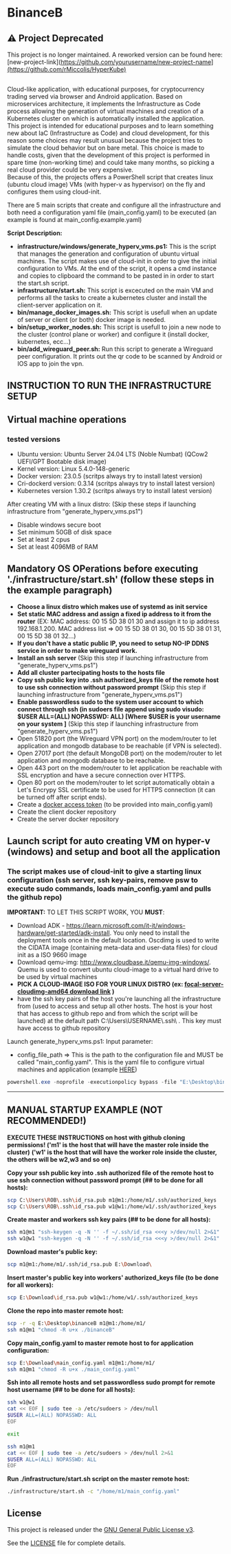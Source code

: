 # BinanceB

## ⚠️ Project Deprecated

This project is no longer maintained. A reworked version can be found here: [new-project-link](https://github.com/yourusername/new-project-name](https://github.com/rMiccolis/HyperKube)
##

Cloud-like application, with educational purposes, for cryptocurrency trading served via browser and Android application. Based on microservices architecture, it implements the Infrastructure as Code process allowing the generation of virtual machines and creation of a Kubernetes cluster on which is automatically installed the application. \
This project is intended for educational purposes and to learn something new about IaC (Infrastructure as Code) and cloud development, for this reason some choices may result unusual because the project tries to simulate the cloud behavior but on bare metal. This choice is made to handle costs, given that the development of this project is performed in spare time (non-working time) and could take many months, so picking a real cloud provider could be very expensive.\
Because of this, the projects offers a PowerShell script that creates linux (ubuntu cloud image) VMs (with hyper-v as hypervisor) on the fly and configures them using cloud-init.

There are 5 main scripts that create and configure all the infrastructure and both need a configuration yaml file (main_config.yaml) to be executed (an example is found at main_config.example.yaml)

**Script Description:**

- **infrastructure/windows/generate_hyperv_vms.ps1:** This is the script that manages the generation and configuration of ubuntu virtual machines. The script makes use of cloud-init in order to give the initial configuration to VMs. At the end of the script, it opens a cmd instance and copies to clipboard the command to be pasted in in order to start the start.sh script.
- **infrastructure/start.sh:** This script is excecuted on the main VM and performs all the tasks to create a kubernetes cluster and install the client-server application on it.
- **bin/manage_docker_images.sh:** This script is usefull when an update of server or client (or both) docker image is needed.
- **bin/setup_worker_nodes.sh:** This script is usefull to join a new node to the cluster (control plane or worker) and configure it (install docker, kubernetes, ecc...)
- **bin/add_wireguard_peer.sh:** Run this script to generate a Wireguard peer configuration. It prints out the qr code to be scanned by Android or IOS app to join the vpn.

## INSTRUCTION TO RUN THE INFRASTRUCTURE SETUP

## Virtual machine operations

### tested versions

- Ubuntu version: Ubuntu Server 24.04 LTS (Noble Numbat) (QCow2 UEFI/GPT Bootable disk image)
- Kernel version: Linux 5.4.0-148-generic
- Docker version: 23.0.5 (scritps always try to install latest version)
- Cri-dockerd version: 0.3.14 (scritps always try to install latest version)
- Kubernetes version 1.30.2 (scritps always try to install latest version)

After creating VM with a linux distro: (Skip these steps if launching infrastructure from "generate_hyperv_vms.ps1")

- Disable windows secure boot
- Set minimum 50GB of disk space
- Set at least 2 cpus
- Set at least 4096MB of RAM

## Mandatory OS OPerations before executing './infrastructure/start.sh' (follow these steps in the example paragraph)

- **Choose a linux distro which makes use of systemd as init service**
- **Set static MAC address and assign a fixed ip address to it from the router** (EX: MAC address: 00 15 5D 38 01 30 and assign it to ip address 192.168.1.200. MAC address list =>  00 15 5D 38 01 30,  00 15 5D 38 01 31,  00 15 5D 38 01 32...)
- **If you don't have a static public IP, you need to setup NO-IP DDNS service in order to make wireguard work.**
- **Install an ssh server** (Skip this step if launching infrastructure from "generate_hyperv_vms.ps1")
- **Add all cluster partecipating hosts to the hosts file**
- **Copy ssh public key into .ssh authorized_keys file of the remote host to use ssh connection without password prompt** (Skip this step if launching infrastructure from "generate_hyperv_vms.ps1")
- **Enable passwordless sudo to the system user account to which connect through ssh (in sudoers file append using sudo visudo: $USER ALL=(ALL) NOPASSWD: ALL) [Where $USER is your username on your system ]** (Skip this step if launching infrastructure from "generate_hyperv_vms.ps1")
- Open 51820 port (the Wireguard VPN port) on the modem/router to let application and mongodb database to be reachable (if VPN is selected).
- Open 27017 port (the default MongoDB port) on the modem/router to let application and mongodb database to be reachable.
- Open 443 port on the modem/router to let application be reachable with SSL encryption and have a secure connection over HTTPS.
- Open 80 port on the modem/router to let script automatically obtain a Let's Encrypy SSL certificate to be used for HTTPS connection (it can be turned off after script ends).
- Create a [docker access token](https://docs.docker.com/docker-hub/access-tokens/) (to be provided into main_config.yaml)
- Create the client docker repository
- Create the server docker repository

## Launch script for auto creating VM on hyper-v (windows) and setup and boot all the application

### The script makes use of cloud-init to give a starting linux configuration (ssh server, ssh key-pairs, remove psw to execute sudo commands, loads main_config.yaml and pulls the github repo)

**IMPORTANT:**
TO LET THIS SCRIPT WORK, YOU **MUST**:

- Download ADK - https://learn.microsoft.com/it-it/windows-hardware/get-started/adk-install. You only need to install the deployment tools once in the default location. Oscdimg is used to write the CIDATA image (containing meta-data and user-data files) for cloud init as a ISO 9660 image
- Download qemu-img: http://www.cloudbase.it/qemu-img-windows/. Quemu is used to convert ubuntu cloud-image to a virtual hard drive to be used by virtual machines
- **PICK A CLOUD-IMAGE ISO FOR YOUR LINUX DISTRO (ex: [focal-server-cloudimg-amd64 download link](https://cloud-images.ubuntu.com/focal/current/focal-server-cloudimg-amd64.img) )**
- have the ssh key pairs of the host you're launching all the infrastructure from (used to access and setup all other hosts. The host is your host that has access to github repo and from which the script will be launched) at the default path C:\Users\USERNAME\\.ssh\ . This key must have access to github repository

Launch generate_hyperv_vms.ps1:
Input parameter:

- config_file_path => This is the path to the configuration file and MUST be called "main_config.yaml". This is the yaml file to configure virtual machines and application (example [HERE](https://github.com/rMiccolis/binanceB/blob/master/main_config.example.yaml))

```powershell
powershell.exe -noprofile -executionpolicy bypass -file "E:\Desktop\binanceB\infrastructure\windows\generate_hyperv_vms.ps1" -config_file_path "E:\Download\main_config.yaml"
```

--------------------------------------------

## MANUAL STARTUP EXAMPLE (NOT RECOMMENDED!)

**EXECUTE THESE INSTRUCTIONS on host with github cloning permissions! ('m1' is the host that will have the master role inside the cluster)**
**('w1' is the host that will have the worker role inside the cluster, the others will be w2,w3 and so on)**

**Copy your ssh public key into .ssh authorized file of the remote host to use ssh connection without password prompt (## to be done for all hosts):**

```bash
scp C:\Users\ROB\.ssh\id_rsa.pub m1@m1:/home/m1/.ssh/authorized_keys
scp C:\Users\ROB\.ssh\id_rsa.pub w1@w1:/home/w1/.ssh/authorized_keys
```

**Create master and workers ssh key pairs (## to be done for all hosts):**

```bash
ssh m1@m1 "ssh-keygen -q -N '' -f ~/.ssh/id_rsa <<<y >/dev/null 2>&1"
ssh w1@w1 "ssh-keygen -q -N '' -f ~/.ssh/id_rsa <<<y >/dev/null 2>&1"
```

**Download master's public key:**

```bash
scp m1@m1:/home/m1/.ssh/id_rsa.pub E:\Download\
```

**Insert master's public key into workers' authorized_keys file (to be done for all workers):**

```bash
scp E:\Download\id_rsa.pub w1@w1:/home/w1/.ssh/authorized_keys
```

**Clone the repo into master remote host:**

```bash
scp -r -q E:\Desktop\binanceB m1@m1:/home/m1/
ssh m1@m1 "chmod -R u+x ./binanceB"
```

**Copy main_config.yaml to master remote host to for application configuration:**

```bash
scp E:\Download\main_config.yaml m1@m1:/home/m1/
ssh m1@m1 "chmod -R u+x ./main_config.yaml"
```

**Ssh into all remote hosts and set passwordless sudo prompt for remote host username (## to be done for all hosts):**

```bash
ssh w1@w1
cat << EOF | sudo tee -a /etc/sudoers > /dev/null
$USER ALL=(ALL) NOPASSWD: ALL
EOF

exit

ssh m1@m1
cat << EOF | sudo tee -a /etc/sudoers > /dev/null 2>&1
$USER ALL=(ALL) NOPASSWD: ALL
EOF

```

**Run ./infrastructure/start.sh script on the master remote host:**

```bash
./infrastructure/start.sh -c "/home/m1/main_config.yaml"
```

## License

This project is released under the [GNU General Public License v3](https://www.gnu.org/licenses/gpl-3.0.html).

See the [LICENSE](https://github.com/rMiccolis/binanceB/blob/master/LICENSE) file for complete details.
